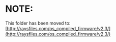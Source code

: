 # NOTE:
This folder has been moved to: [http://raysfiles.com/os_compiled_firmware/v2.3/](http://raysfiles.com/os_compiled_firmware/v2.3/)
